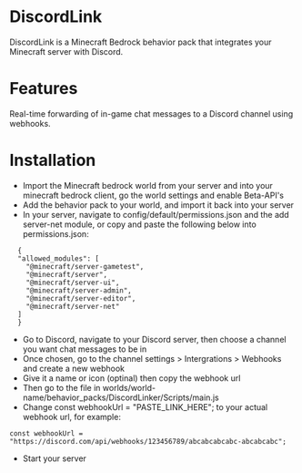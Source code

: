 # DiscordLink
DiscordLink is a Minecraft Bedrock behavior pack that integrates your Minecraft server with Discord.

# Features
Real-time forwarding of in-game chat messages to a Discord channel using webhooks.

# Installation
- Import the Minecraft bedrock world from your server and into your minecraft bedrock client, go the world settings and enable Beta-API's
- Add the behavior pack to your world, and import it back into your server
- In your server, navigate to config/default/permissions.json and the add server-net module, or copy and paste the following below into permissions.json:
```
  {
  "allowed_modules": [
    "@minecraft/server-gametest",
    "@minecraft/server",
    "@minecraft/server-ui",
    "@minecraft/server-admin",
    "@minecraft/server-editor",
    "@minecraft/server-net"
  ]
  }
```
- Go to Discord, navigate to your Discord server, then choose a channel you want chat messages to be in
- Once chosen, go to the channel settings > Intergrations > Webhooks and create a new webhook
- Give it a name or icon (optinal) then copy the webhook url
- Then go to the file in worlds/world-name/behavior_packs/DiscordLinker/Scripts/main.js
- Change const webhookUrl = "PASTE_LINK_HERE"; to your actual webhook url, for example:

```
const webhookUrl = "https://discord.com/api/webhooks/123456789/abcabcabcabc-abcabcabc";
```
- Start your server
